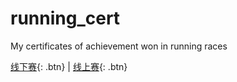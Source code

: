 # running_cert
My certificates of achievement won in running races

[线下赛](./real_cert.md){: .btn} | [线上赛](./virtual_cert.md){: .btn}
